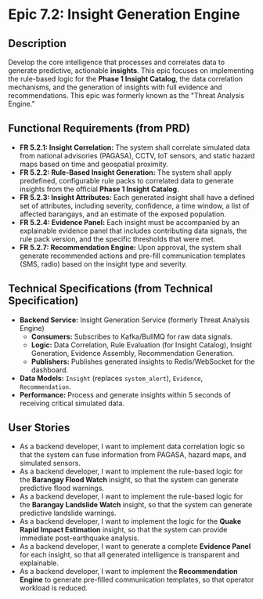 # Epic 7.2: Insight Generation Engine

## Description
Develop the core intelligence that processes and correlates data to generate predictive, actionable **insights**. This epic focuses on implementing the rule-based logic for the **Phase 1 Insight Catalog**, the data correlation mechanisms, and the generation of insights with full evidence and recommendations. This epic was formerly known as the "Threat Analysis Engine."

## Functional Requirements (from PRD)
- **FR 5.2.1: Insight Correlation:** The system shall correlate simulated data from national advisories (PAGASA), CCTV, IoT sensors, and static hazard maps based on time and geospatial proximity.
- **FR 5.2.2: Rule-Based Insight Generation:** The system shall apply predefined, configurable rule packs to correlated data to generate insights from the official **Phase 1 Insight Catalog**.
- **FR 5.2.3: Insight Attributes:** Each generated insight shall have a defined set of attributes, including severity, confidence, a time window, a list of affected barangays, and an estimate of the exposed population.
- **FR 5.2.4: Evidence Panel:** Each insight must be accompanied by an explainable evidence panel that includes contributing data signals, the rule pack version, and the specific thresholds that were met.
- **FR 5.2.7: Recommendation Engine:** Upon approval, the system shall generate recommended actions and pre-fill communication templates (SMS, radio) based on the insight type and severity.

## Technical Specifications (from Technical Specification)
- **Backend Service:** Insight Generation Service (formerly Threat Analysis Engine)
    - **Consumers:** Subscribes to Kafka/BullMQ for raw data signals.
    - **Logic:** Data Correlation, Rule Evaluation (for Insight Catalog), Insight Generation, Evidence Assembly, Recommendation Generation.
    - **Publishers:** Publishes generated insights to Redis/WebSocket for the dashboard.
- **Data Models:** `Insight` (replaces `system_alert`), `Evidence`, `Recommendation`.
- **Performance:** Process and generate insights within 5 seconds of receiving critical simulated data.

## User Stories
- As a backend developer, I want to implement data correlation logic so that the system can fuse information from PAGASA, hazard maps, and simulated sensors.
- As a backend developer, I want to implement the rule-based logic for the **Barangay Flood Watch** insight, so that the system can generate predictive flood warnings.
- As a backend developer, I want to implement the rule-based logic for the **Barangay Landslide Watch** insight, so that the system can generate predictive landslide warnings.
- As a backend developer, I want to implement the logic for the **Quake Rapid Impact Estimation** insight, so that the system can provide immediate post-earthquake analysis.
- As a backend developer, I want to generate a complete **Evidence Panel** for each insight, so that all generated intelligence is transparent and explainable.
- As a backend developer, I want to implement the **Recommendation Engine** to generate pre-filled communication templates, so that operator workload is reduced.

